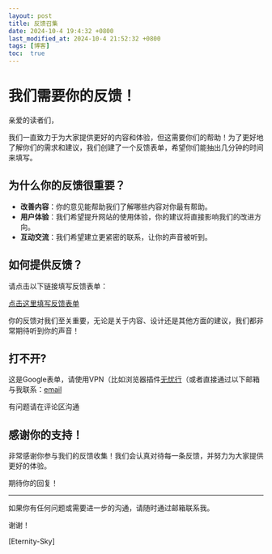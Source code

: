 ```yaml
---
layout: post
title: 反馈召集
date: 2024-10-4 19:4:32 +0800
last_modified_at: 2024-10-4 21:52:32 +0800
tags: [博客]
toc:  true
---
```

# 我们需要你的反馈！

亲爱的读者们，

我们一直致力于为大家提供更好的内容和体验，但这需要你们的帮助！为了更好地了解你们的需求和建议，我们创建了一个反馈表单，希望你们能抽出几分钟的时间来填写。

## 为什么你的反馈很重要？

- **改善内容**：你的意见能帮助我们了解哪些内容对你最有帮助。
- **用户体验**：我们希望提升网站的使用体验，你的建议将直接影响我们的改进方向。
- **互动交流**：我们希望建立更紧密的联系，让你的声音被听到。

## 如何提供反馈？

请点击以下链接填写反馈表单：

[点击这里填写反馈表单](https://docs.google.com/forms/d/e/1FAIpQLScJ36tpzsVpJXLtHjQwW17LXHfTt8Wi5J3PZGHiQ-Q7zxgiKg/viewform?usp=sf_link)


你的反馈对我们至关重要，无论是关于内容、设计还是其他方面的建议，我们都非常期待听到你的声音！

## 打不开?

这是Google表单，请使用VPN（比如浏览器插件[无忧行](https://microsoftedge.microsoft.com/addons/detail/jego-free-vpn-for-copil/bkpoijbobhmbglhjjmnoedomdoabilol)（或者直接通过以下邮箱与我联系：[email](mailto://tengyumo666@hotmaill.com)

有问题请在评论区沟通

## 感谢你的支持！

非常感谢你参与我们的反馈收集！我们会认真对待每一条反馈，并努力为大家提供更好的体验。

期待你的回复！

---

如果你有任何问题或需要进一步的沟通，请随时通过邮箱联系我。

谢谢！

[Eternity-Sky]

